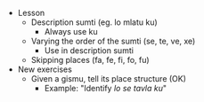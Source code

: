* Lesson
    * Description sumti  (eg. lo mlatu ku)
        * Always use ku
    * Varying the order of the sumti (se, te, ve, xe)
        * Use in description sumti
    * Skipping places (fa, fe, fi, fo, fu)
* New exercises
    * Given a gismu, tell its place structure (OK)
        * Example: "Identify _lo se tavla ku_"
